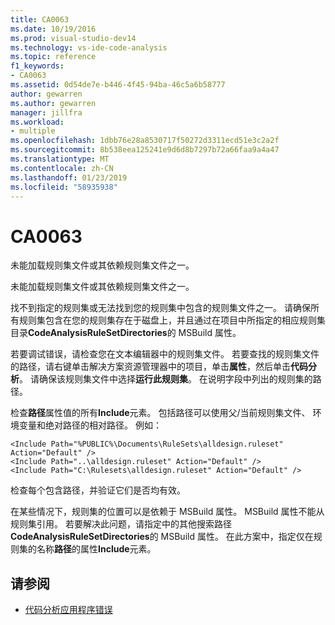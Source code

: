 ```yaml
---
title: CA0063
ms.date: 10/19/2016
ms.prod: visual-studio-dev14
ms.technology: vs-ide-code-analysis
ms.topic: reference
f1_keywords:
- CA0063
ms.assetid: 0d54de7e-b446-4f45-94ba-46c5a6b58777
author: gewarren
ms.author: gewarren
manager: jillfra
ms.workload:
- multiple
ms.openlocfilehash: 1dbb76e28a8530717f50272d3311ecd51e3c2a2f
ms.sourcegitcommit: 8b538eea125241e9d6d8b7297b72a66faa9a4a47
ms.translationtype: MT
ms.contentlocale: zh-CN
ms.lasthandoff: 01/23/2019
ms.locfileid: "58935938"
---
```

# <a name="ca0063"></a>CA0063

未能加载规则集文件或其依赖规则集文件之一。

未能加载规则集文件或其依赖规则集文件之一。

找不到指定的规则集或无法找到您的规则集中包含的规则集文件之一。 请确保所有规则集包含在您的规则集存在于磁盘上，并且通过在项目中所指定的相应规则集目录**CodeAnalysisRuleSetDirectories**的 MSBuild 属性。

若要调试错误，请检查您在文本编辑器中的规则集文件。 若要查找的规则集文件的路径，请右键单击解决方案资源管理器中的项目，单击**属性**，然后单击**代码分析**。 请确保该规则集文件中选择**运行此规则集**。 在说明字段中列出的规则集的路径。

检查**路径**属性值的所有**Include**元素。 包括路径可以使用父/当前规则集文件、 环境变量和绝对路径的相对路径。 例如：

```
<Include Path="%PUBLIC%\Documents\RuleSets\alldesign.ruleset" Action="Default" />
<Include Path="..\alldesign.ruleset" Action="Default" />
<Include Path="C:\Rulesets\alldesign.ruleset" Action="Default" />
```

检查每个包含路径，并验证它们是否均有效。

在某些情况下，规则集的位置可以是依赖于 MSBuild 属性。 MSBuild 属性不能从规则集引用。 若要解决此问题，请指定中的其他搜索路径**CodeAnalysisRuleSetDirectories**的 MSBuild 属性。 在此方案中，指定仅在规则集的名称**路径**的属性**Include**元素。

## <a name="see-also"></a>请参阅

- [代码分析应用程序错误](../code-quality/code-analysis-application-errors.md)